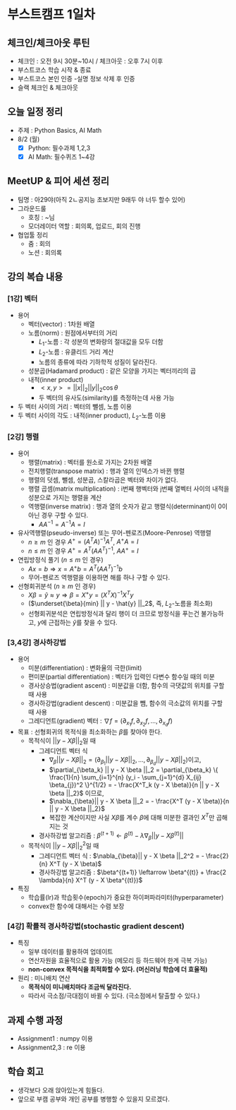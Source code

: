 # 부스트캠프 1일차

## 체크인/체크아웃 루틴

* 체크인 : 오전 9시 30분~10시 / 체크아웃 : 오후 7시 이후
* 부스트코스 학습 시작 & 종료
* 부스트코스 본인 인증 -실명 정보 삭제 후 인증
* 슬랙 체크인 & 체크아웃

## 오늘 일정 정리

* 주제 : Python Basics, AI Math
* 8/2 (월)
  - [x] Python: 필수과제 1,2,3
  - [x] AI Math: 필수퀴즈 1~4강

## MeetUP & 피어 세션 정리

* 팀명 : 아29야(아직 2ㄴ공지능 초보지만 9래두 야 너두 할수 있어)
* 그라운드룰
  * 호칭 : ~님
  * 모더레이터 역할 : 회의록, 업로드, 회의 진행
* 협업툴 정리
  * 줌 : 회의
  * 노션 : 회의록

## 강의 복습 내용

### [1강] 벡터

* 용어
  * 벡터(vector) : 1차원 배열
  * 노름(norm) : 원점에서부터의 거리
    * $L_1$​-노름 : 각 성분의 변화량의 절대값을 모두 더함
    * $L_2$​​-노름 : 유클리드 거리 계산
    * 노름의 종류에 따라 기하학적 성질이 달라진다.
  * 성분곱(Hadamard product) : 같은 모양을 가지는 벡터끼리의 곱
  * 내적(inner product)
    * $<x, y> = ||x||_2 ||y||_2 \cos \theta$​​
    * 두 벡터의 유사도(similarity)를 측정하는데 사용 가능
* 두 벡터 사이의 거리 : 벡터의 뺄셈, 노름 이용
* 두 벡터 사이의 각도 : 내적(inner product), $L_2$​-노름 이용

### [2강] 행렬

* 용어
  * 행렬(matrix) : 벡터를 원소로 가지는 2차원 배열
  * 전치행렬(transpose matrix) : 행과 열의 인덱스가 바뀐 행렬
  * 행렬의 덧셈, 뺄셈, 성분곱, 스칼라곱은 벡터와 차이가 없다.
  * 행렬 곱셈(matrix multiplication) : i번째 행벡터와 j번째 열벡터 사이의 내적을 성분으로 가지는 행렬을 계산
  * 역행렬(inverse matrix) : 행과 열의 숫자가 같고 행렬식(determinant)이 0이 아닌 경우 구할 수 있다.
    * $A A^{-1} = A^{-1} A = I$
* 유사역행렬(pseudo-inverse) 또는 무어-펜로즈(Moore-Penrose) 역행렬
  * $n \geq m$​ 인 경우 $A^{+} = (A^{T} A)^{-1} A^{T}$, $A^{+}A = I$​
  * $n \leq m$ 인 경우 $A^{+} = A^{T} (A A^{T})^{-1}$, $AA^{+} = I$
* 연립방정식 풀기 ($n \leq m$ 인 경우)
  * $Ax = b \Rightarrow x = A^{+}b = A^{T} (AA^{T})^{-1}b$​
  * 무어-펜로즈 역행렬을 이용하면 해를 하나 구할 수 있다.
* 선형회귀분석 ($n \geq m$ 인 경우)
  * $X \beta = \hat{y} \approx y \Rightarrow \beta = X^{+}y = (X^{T}X)^{-1}X^{T}y$​​​
  * ($\underset{\beta}{min} || y - \hat{y} ||_2$, 즉, $L_2$​-노름을 최소화)
  * 선형회귀분석은 연립방정식과 달리 행이 더 크므로 방정식을 푸는건 불가능하고, $y$에 근접하는 $\hat{y}$​​를 찾을 수 있다.

### [3,4강] 경사하강법

* 용어
  * 미분(differentiation) : 변화율의 극한(limit)
  * 편미분(partial differentiation) : 벡터가 입력인 다변수 함수일 때의 미분
  * 경사상승법(gradient ascent) : 미분값을 더함, 함수의 극댓값의 위치를 구할 때 사용
  * 경사하강법(gradient descent) : 미분값을 뺌, 함수의 극소값의 위치를 구할 때 사용
  * 그레디언트(gradient) 벡터 : $\nabla f = (\partial_{x_1}f, \partial_{x_2}f, ..., \partial_{x_d}f)$
* 목표 : 선형회귀의 목적식을 최소화하는 $\beta$를 찾아야 한다.
  * 목적식이 $|| y - X \beta ||_2$​ 일 때
    * 그레디언트 벡터 식
      * $\nabla_{\beta}|| y - X \beta ||_2 = (\partial_{\beta_1} || y - X \beta ||_2, ..., \partial_{\beta_d} || y - X \beta ||_2)$​ 이고,
      * $\partial_{\beta_k} || y - X \beta ||_2 = \partial_{\beta_k}  \{ \frac{1}{n} \sum_{i=1}^{n} (y_i - \sum_{j=1}^{d} X_{ij} \beta_{j})^2 \}^{1/2} = - \frac{X^T_k (y - X \beta)}{n || y - X \beta ||_2}$​ 이므로,​​
      * $\nabla_{\beta}|| y - X \beta ||_2 = - \frac{X^T (y - X \beta)}{n || y - X \beta ||_2}$​​
      * 복잡한 계산이지만 사실 $X \beta$​를 계수 $\beta$​에 대해 미분한 결과인 $X^T$​​만 곱해지는 것
    * 경사하강법 알고리즘 : $\beta^{(t+1)} \leftarrow \beta^{(t)} - \lambda \nabla_{\beta}|| y - X \beta^{(t)} ||$
  * 목적식이 $|| y - X \beta ||_2^2$​ 일 때
    * 그레디언트 벡터 식 : $\nabla_{\beta}|| y - X \beta ||_2^2 = - \frac{2}{n} X^T (y - X \beta)$
    * 경사하강법 알고리즘 : $\beta^{(t+1)} \leftarrow \beta^{(t)} + \frac{2 \lambda}{n} X^T (y - X \beta^{(t)})$​
* 특징
  * 학습률(lr)과 학습횟수(epoch)가 중요한 하이퍼파라미터(hyperparameter)
  * convex한 함수에 대해서는 수렴 보장

### [4강] 확률적 경사하강법(stochastic gradient descent)

* 특징
  * 일부 데이터를 활용하여 업데이트
  * 연산자원을 효율적으로 활용 가능 (메모리 등 하드웨어 한계 극복 가능)
  * **non-convex 목적식을 최적화할 수 있다. (머신러닝 학습에 더 효율적)**
* 원리 : 미니배치 연산
  * **목적식이 미니배치마다 조금씩 달라진다.**
  * 따라서 극소점/극대점이 바뀔 수 있다. (극소점에서 탈출할 수 있다.)


## 과제 수행 과정

* Assignment1 : numpy 이용
* Assignment2,3 : re 이용

## 학습 회고

* 생각보다 오래 앉아있는게 힘들다.
* 앞으로 부캠 공부와 개인 공부를 병행할 수 있을지 모르겠다.
